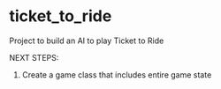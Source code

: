 # ticket_to_ride
Project to build an AI to play Ticket to Ride

NEXT STEPS:
1. Create a game class that includes entire game state
